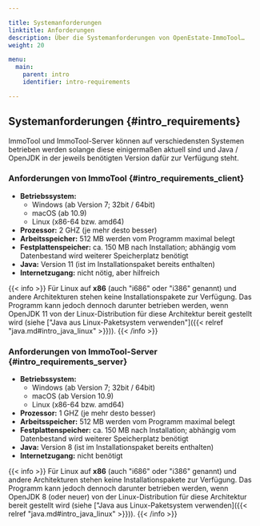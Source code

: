 ```yaml
---

title: Systemanforderungen
linktitle: Anforderungen
description: Über die Systemanforderungen von OpenEstate-ImmoTool…
weight: 20

menu:
  main:
    parent: intro
    identifier: intro-requirements

---
```


## Systemanforderungen {#intro_requirements}

ImmoTool und ImmoTool-Server können auf verschiedensten Systemen betrieben werden solange diese einigermaßen aktuell sind und Java / OpenJDK in der jeweils benötigten Version dafür zur Verfügung steht.


### Anforderungen von ImmoTool {#intro_requirements_client}

-   **Betriebssystem:**
    -   Windows (ab Version 7; 32bit / 64bit)
    -   macOS (ab 10.9)
    -   Linux (x86-64 bzw. amd64)
-   **Prozessor:**
    2 GHZ (je mehr desto besser)
-   **Arbeitsspeicher:**
    512 MB werden vom Programm maximal belegt
-   **Festplattenspeicher:**
    ca. 150 MB nach Installation; abhängig vom Datenbestand wird weiterer Speicherplatz benötigt
-   **Java:**
    Version 11 (ist im Installationspaket bereits enthalten)
-   **Internetzugang:**
    nicht nötig, aber hilfreich

{{< info >}}
Für Linux auf **x86** (auch "i686" oder "i386" genannt) und andere Architekturen stehen keine Installationspakete zur Verfügung. Das Programm kann jedoch dennoch darunter betrieben werden, wenn OpenJDK 11 von der Linux-Distribution für diese Architektur bereit gestellt wird (siehe ["Java aus Linux-Paketsystem verwenden"]({{< relref "java.md#intro_java_linux" >}})).
{{< /info >}} 


### Anforderungen von ImmoTool-Server {#intro_requirements_server}

-   **Betriebssystem:**
    -   Windows (ab Version 7; 32bit / 64bit)
    -   macOS (ab Version 10.9)
    -   Linux (x86-64 bzw. amd64)
-   **Prozessor:**
    1 GHZ (je mehr desto besser)
-   **Arbeitsspeicher:**
    512 MB werden vom Programm maximal belegt
-   **Festplattenspeicher:**
    ca. 150 MB nach Installation; abhängig vom Datenbestand wird weiterer Speicherplatz benötigt
-   **Java:**
    Version 8 (ist im Installationspaket bereits enthalten)
-   **Internetzugang:**
    nicht benötigt

{{< info >}}
Für Linux auf **x86** (auch "i686" oder "i386" genannt) und andere Architekturen stehen keine Installationspakete zur Verfügung. Das Programm kann jedoch dennoch darunter betrieben werden, wenn OpenJDK 8 (oder neuer) von der Linux-Distribution für diese Architektur bereit gestellt wird (siehe ["Java aus Linux-Paketsystem verwenden]({{< relref "java.md#intro_java_linux" >}})).
{{< /info >}}
